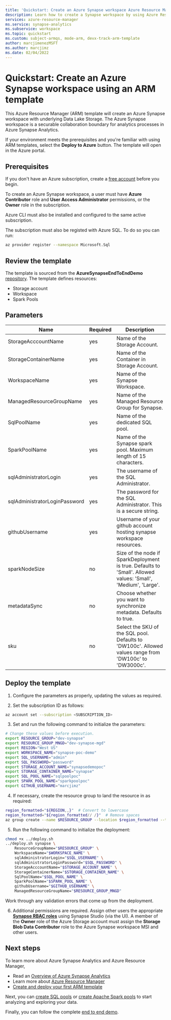 ```yaml
---
title: 'Quickstart: Create an Azure Synapse workspace Azure Resource Manager template (ARM template)'
description: Learn how to create a Synapse workspace by using Azure Resource Manager template (ARM template).
services: azure-resource-manager
ms.service: synapse-analytics
ms.subservice: workspace
ms.topic: quickstart
ms.custom: subject-armqs, mode-arm, devx-track-arm-template
author: marcjimenezMSFT
ms.author: marcjimz
ms.date: 02/04/2022
---
```


# Quickstart: Create an Azure Synapse workspace using an ARM template

This Azure Resource Manager (ARM) template will create an Azure Synapse workspace with underlying Data Lake Storage. The Azure Synapse workspace is a securable collaboration boundary for analytics processes in Azure Synapse Analytics.

If your environment meets the prerequisites and you're familiar with using ARM templates, select the **Deploy to Azure** button. The template will open in the Azure portal.

## Prerequisites

If you don't have an Azure subscription, create a [free account](https://azure.microsoft.com/free/?WT.mc_id=A261C142F) before you begin.

To create an Azure Synapse workspace, a user must have **Azure Contributor** role and **User Access Administrator** permissions, or the **Owner** role in the subscription. 

Azure CLI must also be installed and configured to the same active subscription.

The subscription must also be registed with Azure SQL. To do so you can run:

```sh
az provider register --namespace Microsoft.Sql
```

## Review the template

The template is sourced from the **AzureSynapseEndToEndDemo** [repository](https://github.com/microsoft/AzureSynapseEndToEndDemo/tree/main/ARMTemplate). The template defines resources:

- Storage account
- Workspace
- Spark Pools

## Parameters

| Name                            | Required | Description                                                                                                   |
|---------------------------------|----------|---------------------------------------------------------------------------------------------------------------|
| StorageAcccountName             | yes      | Name of the Storage Account.                                                                                  |
| StorageContainerName            | yes      | Name of the Container in Storage Account.                                                                     |
| WorkspaceName                   | yes      | Name of the Synapse Workspace.                                                                                |
| ManagedResourceGroupName        | yes      | Name of the Managed Resource Group for Synapse.                                                               |
| SqlPoolName                     | yes      | Name of the dedicated SQL pool.                                                                               |
| SparkPoolName                   | yes      | Name of the Synapse spark pool. Maximum length of 15 characters.                                              |
| sqlAdministratorLogin           | yes      | The username of the SQL Administrator.                                                                        |
| sqlAdministratorLoginPassword   | yes      | The password for the SQL Administrator. This is a secure string.                                              |
| githubUsername                  | yes      | Username of your github account hosting synapse workspace resources.                                          |
| sparkNodeSize                   | no       | Size of the node if SparkDeployment is true. Defaults to 'Small'. Allowed values: 'Small', 'Medium', 'Large'. |
| metadataSync                    | no       | Choose whether you want to synchronize metadata. Defaults to true.                                            |
| sku                             | no       | Select the SKU of the SQL pool. Defaults to 'DW100c'. Allowed values range from 'DW100c' to 'DW3000c'.        |

## Deploy the template

1. Configure the parameters as properly, updating the values as required.

2. Set the subscription ID as follows:

```sh
az account set --subscription <SUBSCRIPTION_ID>
```

3. Set and run the following command to initialize the parameters:

```sh
# Change these values before execution.
export RESOURCE_GROUP="dev-synapse"
export RESOURCE_GROUP_MNGD="dev-synapse-mgd"
export REGION="West US"
export WORKSPACE_NAME="synapse-poc-demo"
export SQL_USERNAME="admin"
export SQL_PASSWORD="password"
export STORAGE_ACCOUNT_NAME="synapsedemopoc"
export STORAGE_CONTAINER_NAME="synapse"
export SQL_POOL_NAME="sqlpoolpoc"
export SPARK_POOL_NAME="sparkpoolpoc"
export GITHUB_USERNAME="marcjimz"
```

4. If necessary, create the resource group to land the resource in as required:

```sh
region_formatted="${REGION,,}"  # Convert to lowercase
region_formatted="${region_formatted// /}"  # Remove spaces
az group create --name $RESOURCE_GROUP --location $region_formatted --tags Environment=Dev Project=SynapseDemo
```

5. Run the following command to initialize the deployment:

```sh
chmod +x ../deploy.sh
../deploy.sh synapse \
    ResourceGroupName="$RESOURCE_GROUP" \
    WorkspaceName="$WORKSPACE_NAME" \
    sqlAdministratorLogin="$SQL_USERNAME" \
    sqlAdministratorLoginPassword="$SQL_PASSWORD" \
    StorageAcccountName="$STORAGE_ACCOUNT_NAME" \
    StorageContainerName="$STORAGE_CONTAINER_NAME" \
    SqlPoolName="$SQL_POOL_NAME" \
    SparkPoolName="$SPARK_POOL_NAME" \
    githubUsername="$GITHUB_USERNAME" \
    ManagedResourceGroupName="$RESOURCE_GROUP_MNGD"
```

Work through any validation errors that come up from the deployment.

6. Additional permissions are required. Assign other users the appropriate **[Synapse RBAC roles](security/synapse-workspace-synapse-rbac-roles.md)** using Synapse Studio (via the UI). A member of the **Owner** role of the Azure Storage account must assign the **Storage Blob Data Contributor** role to the Azure Synapse workspace MSI and other users.

## Next steps

To learn more about Azure Synapse Analytics and Azure Resource Manager,

- Read an [Overview of Azure Synapse Analytics](../synapse-analytics/sql-data-warehouse/sql-data-warehouse-overview-what-is.md)
- Learn more about [Azure Resource Manager](../azure-resource-manager/management/overview.md)
- [Create and deploy your first ARM template](../azure-resource-manager/templates/template-tutorial-create-first-template.md)

Next, you can [create SQL pools](quickstart-create-sql-pool-studio.md) or [create Apache Spark pools](quickstart-create-apache-spark-pool-studio.md) to start analyzing and exploring your data. 

Finally, you can follow the complete [end to end demo](https://github.com/microsoft/AzureSynapseEndToEndDemo/tree/main).